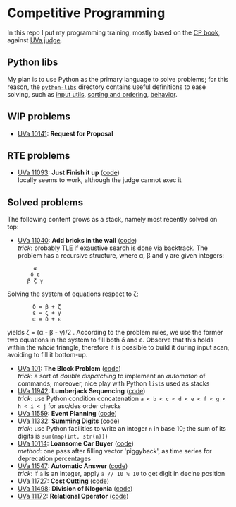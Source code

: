 
<script type="text/javascript" async 
    src="https://cdn.mathjax.org/mathjax/latest/MathJax.js?config=TeX-MML-AM_CHTML">
</script>

# Competitive Programming

In this repo I put my programming training, mostly based on the [CP book][cpbook], against 
[UVa judge][UVa:judge].

## Python libs

My plan is to use Python as the primary language to solve problems; for this reason,
the [`python-libs`][python:libs] directory contains useful definitions to ease solving, 
such as [input utils][libs:input], [sorting and ordering][libs:sorting], [behavior][libs:behavior].


## WIP problems

   -    [UVa 10141][UVa10141]: **Request for Proposal**

## RTE problems

   -    [UVa 11093][UVa11093]: **Just Finish it up** ([code][UVa11093:code])<br>
        locally seems to work, although the judge cannot exec it

## Solved problems

The following content grows as a stack, namely most recently solved on top:

   - [UVa 11040][UVa11040]: **Add bricks in the wall** ([code][UVa11040:code])<br>
   *trick*: probably TLE if exaustive search is done via backtrack. The problem has
   a recursive structure, where α, β and γ are given integers:
             
              α    
             δ ε
            β ζ γ

   Solving the system of equations respect to ζ:

            δ = β + ζ
            ε = ζ + γ
            α = δ + ε

   yields ζ = (α - β - γ)/2 . According to the problem rules, 
   we use the former two equations in the system to fill both δ and ε.
   Observe that this holds within the *whole* triangle, therefore it is possible to
   build it during input scan, avoiding to fill it bottom-up.
   -    [UVa 101][UVa101]: **The Block Problem** ([code][UVa101:code])<br>
        *trick*: a sort of *double dispatching* to implement an *automaton* of 
        commands; moreover, nice play with Python `list`s used as stacks
   -    [UVa 11942][UVa11942]: **Lumberjack Sequencing** ([code][UVa11942:code])<br>
        *trick*: use Python condition concatenation `a < b < c < d < e < f < g < h < i < j` 
        for asc/des order checks
   -    [UVa 11559][UVa11559]: **Event Planning** ([code][UVa11559:code])
   -    [UVa 11332][UVa11332]: **Summing Digits** ([code][UVa11332:code])<br>
        *trick*: use Python facilities to write an integer `n` in base 10; 
        the sum of its digits is `sum(map(int, str(n)))`
   -    [UVa 10114][UVa10114]: **Loansome Car Buyer** ([code][UVa10114:code])<br>
        *method*: one pass after filling vector 'piggyback', as time series for deprecation percentages
   -    [UVa 11547][UVa11547]: **Automatic Answer** ([code][UVa11547:code])<br>
        *trick*: if `a` is an integer, apply `a // 10 % 10` to get digit in decine position
   -    [UVa 11727][UVa11727]: **Cost Cutting** ([code][UVa11727:code])
   -    [UVa 11498][UVa11498]: **Division of Nlogonia** ([code][UVa11498:code])
   -    [UVa 11172][UVa11172]: **Relational Operator** ([code][UVa11172:code])

          
[cpbook]:http://cpbook.net/#CP3details

[UVa:judge]:https://uva.onlinejudge.org/index.php?option=com_frontpage&Itemid=1

[python:libs]:https://github.com/massimo-nocentini/competitive-programming/tree/master/python-libs
[libs:input]:https://github.com/massimo-nocentini/competitive-programming/blob/master/python-libs/inpututils.py
[libs:sorting]:https://github.com/massimo-nocentini/competitive-programming/blob/master/python-libs/sorting.py
[libs:behavior]:https://github.com/massimo-nocentini/competitive-programming/blob/master/python-libs/behavior.py

[UVa10141]:https://uva.onlinejudge.org/index.php?option=com_onlinejudge&Itemid=8&category=609&page=show_problem&problem=1082

[UVa11040]:https://uva.onlinejudge.org/index.php?option=com_onlinejudge&Itemid=8&category=624&page=show_problem&problem=1981
[UVa11040:code]:https://github.com/massimo-nocentini/competitive-programming/blob/master/UVa/11040.py

[UVa101]:https://uva.onlinejudge.org/index.php?option=com_onlinejudge&Itemid=8&page=show_problem&problem=37
[UVa101:code]:https://github.com/massimo-nocentini/competitive-programming/blob/master/UVa/101.py

[UVa11093]:https://uva.onlinejudge.org/index.php?option=com_onlinejudge&Itemid=8&page=show_problem&problem=2034
[UVa11093:code]:https://github.com/massimo-nocentini/competitive-programming/blob/master/UVa/11093.py

[UVa11942]:https://uva.onlinejudge.org/index.php?option=com_onlinejudge&Itemid=8&page=show_problem&problem=3093
[UVa11942:code]:https://github.com/massimo-nocentini/competitive-programming/blob/master/UVa/11942.py

[UVa11559]:https://uva.onlinejudge.org/index.php?option=com_onlinejudge&Itemid=8&category=608&page=show_problem&problem=2595
[UVa11559:code]:https://github.com/massimo-nocentini/competitive-programming/blob/master/UVa/11559.py

[UVa11332]:https://uva.onlinejudge.org/index.php?option=com_onlinejudge&Itemid=8&category=608&page=show_problem&problem=2307
[UVa11332:code]:https://github.com/massimo-nocentini/competitive-programming/blob/master/UVa/11332.py

[UVa10114]:https://uva.onlinejudge.org/index.php?option=com_onlinejudge&Itemid=8&category=608&page=show_problem&problem=1055
[UVa10114:code]:https://github.com/massimo-nocentini/competitive-programming/blob/master/UVa/10114.py

[UVa11547]:https://uva.onlinejudge.org/index.php?option=com_onlinejudge&Itemid=8&category=607&page=show_problem&problem=2542
[UVa11547:code]:https://github.com/massimo-nocentini/competitive-programming/blob/master/UVa/11547.py

[UVa11727]:https://uva.onlinejudge.org/index.php?option=com_onlinejudge&Itemid=8&page=show_problem&problem=2827
[UVa11727:code]:https://github.com/massimo-nocentini/competitive-programming/blob/master/UVa/11727.py

[UVa11498]:https://uva.onlinejudge.org/index.php?option=com_onlinejudge&Itemid=8&page=show_problem&problem=2493
[UVa11498:code]:https://github.com/massimo-nocentini/competitive-programming/blob/master/UVa/11498.py

[UVa11172]:https://uva.onlinejudge.org/index.php?option=com_onlinejudge&Itemid=8&page=show_problem&problem=2113
[UVa11172:code]:https://github.com/massimo-nocentini/competitive-programming/blob/master/UVa/11172.py
